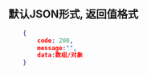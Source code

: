 ## 默认JSON形式, 返回值格式
```json
    {
        code: 200,
        message:"",
        data:数组/对象
    }
```
